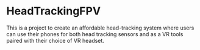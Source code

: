 # HeadTrackingFPV
This is a project to create an affordable head-tracking system where users can use their phones for both head tracking sensors and as a VR tools paired with their choice of VR headset.
